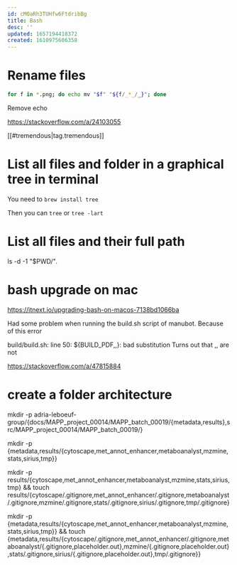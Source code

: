 ```yaml
---
id: cMOaRh3TUHfw6FtdribBg
title: Bash
desc: ''
updated: 1657194418372
created: 1610975606358
---
```


# Rename files

```bash
for f in *.png; do echo mv "$f" "${f/_*_/_}"; done
```

Remove echo 

https://stackoverflow.com/a/24103055

[[#tremendous|tag.tremendous]]

# List all files and folder in a graphical tree in terminal

You need to 
`brew install tree`

Then you can `tree` or `tree -lart`
# List all files and their full path

ls -d -1 "$PWD/"*.*


# bash upgrade on mac

https://itnext.io/upgrading-bash-on-macos-7138bd1066ba

Had some problem when running the build.sh script of manubot.
Because of this error 

build/build.sh: line 50: ${BUILD_PDF,,}: bad substitution
Turns out that ,, are not 

https://stackoverflow.com/a/47815884


# create a folder architecture

mkdir -p adria-leboeuf-group/{docs/MAPP_project_00014/MAPP_batch_00019/{metadata,results},src/MAPP_project_00014/MAPP_batch_00019/}


mkdir -p {metadata,results/{cytoscape,met_annot_enhancer,metaboanalyst,mzmine,stats,sirius,tmp}}

mkdir -p results/{cytoscape,met_annot_enhancer,metaboanalyst,mzmine,stats,sirius,tmp} && touch results/{cytoscape/.gitignore,met_annot_enhancer/.gitignore,metaboanalyst/.gitignore,mzmine/.gitignore,stats/.gitignore,sirius/.gitignore,tmp/.gitignore}

mkdir -p {metadata,results/{cytoscape,met_annot_enhancer,metaboanalyst,mzmine,stats,sirius,tmp}} && touch {metadata,results/{cytoscape/.gitignore,met_annot_enhancer/.gitignore,metaboanalyst/{.gitignore,placeholder.out},mzmine/{.gitignore,placeholder.out},stats/.gitignore,sirius/{.gitignore,placeholder.out},tmp/.gitignore}}